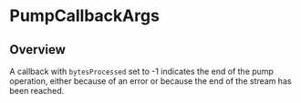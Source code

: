 # PumpCallbackArgs

<TypeHeader/>

## Overview

A callback with `bytesProcessed` set to -1 indicates the end of the 
pump operation, either because of an error or because the end of the
stream has been reached.

<ApiDocs/>
